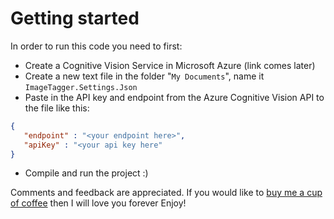 # Getting started

In order to run this code you need to first: 
- Create a Cognitive Vision Service in Microsoft Azure (link comes later)
- Create a new text file in the folder "`My Documents`", name it `ImageTagger.Settings.Json` 
-  Paste in the API key and endpoint from the Azure Cognitive Vision API to the file like this:
 ```json
{
    "endpoint" : "<your endpoint here>",
    "apiKey" : "<your api key here"
}
 ```
- Compile and run the project :)

Comments and feedback are appreciated. 
If you would like to [buy me a cup of coffee](https://ko-fi.com/digitaldias) then I will love you forever
Enjoy!



